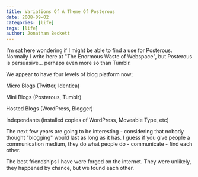 ```yaml
---
title: Variations Of A Theme Of Posterous
date: 2008-09-02
categories: [life]
tags: [life]
author: Jonathan Beckett
---
```


I'm sat here wondering if I might be able to find a use for Posterous. Normally I write here at "The Enormous Waste of Webspace", but Posterous is persuasive... perhaps even more so than Tumblr.

We appear to have four levels of blog platform now;

Micro Blogs (Twitter, Identica)

Mini Blogs (Posterous, Tumblr)

Hosted Blogs (WordPress, Blogger)

Independants (installed copies of WordPress, Moveable Type, etc)

The next few years are going to be interesting - considering that nobody thought "blogging" would last as long as it has. I guess if you give people a communication medium, they do what people do - communicate - find each other.

The best friendships I have were forged on the internet. They were unlikely, they happened by chance, but we found each other.